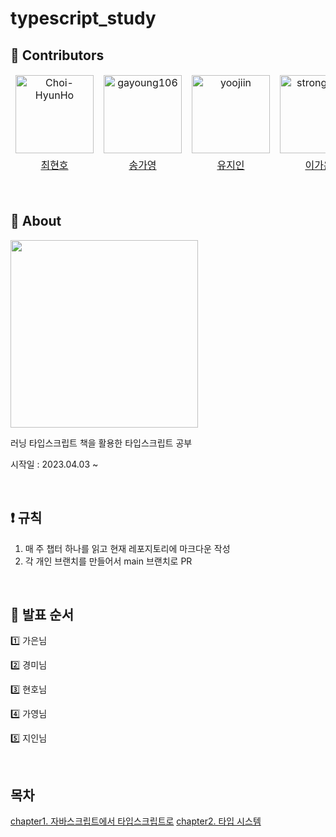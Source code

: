 # typescript_study

## 🌟 Contributors

<table>
<thead>
<tr>
<td align="center" valign="top"><a href="https://github.com/Choi-HyunHo"><img src="https://user-images.githubusercontent.com/102597172/226113577-6bd80932-17eb-4e35-ae89-a2458d24f54d.png" width="125px;" alt="Choi-HyunHo"/>
<td align="center" valign="top"><a href="https://github.com/gayoung106"><img src="https://avatars.githubusercontent.com/u/98731537?v=4" width="125px;" alt="gayoung106"/>
<td align="center" valign="top"><a href="https://github.com/yoojiin"><img src="https://avatars.githubusercontent.com/u/87603329?v=4" width="125px;" alt="yoojiin"/>
<td align="center" valign="top"><a href="https://github.com/stronggan2"><img src="https://avatars.githubusercontent.com/u/118041708?v=4" width="125px;" alt="stronggan2"/>
<td align="center" valign="top"><a href="https://github.com/GyeongmiLee"><img src="https://avatars.githubusercontent.com/u/105830217?v=4" width="125px;" alt="GyeongmiLee"/>
</tr>
  <tr>
        <td align="center"><a href="https://github.com/Choi-HyunHo">최현호</td>
        <td align="center"><a href="https://github.com/gayoung106">송가영</td>
        <td align="center"><a href="https://github.com/yoojiin">유지인</td>
        <td align="center"><a href="https://github.com/sorisan2">이가은</td>
        <td align="center"><a href="https://github.com/GyeongmiLee">이경미</td>
  </tr>
<tbody>
</table>

<br>

## 📖 About

<img src='https://user-images.githubusercontent.com/87301268/229528812-911c659d-8d63-4f8b-a2e9-8787370c28f0.png' width='300px'/>

러닝 타입스크립트 책을 활용한 타입스크립트 공부

시작일 : 2023.04.03 ~

<br>

## ❗️ 규칙

1. 매 주 챕터 하나를 읽고 현재 레포지토리에 마크다운 작성
2. 각 개인 브랜치를 만들어서 main 브랜치로 PR

<br>

## 📌 발표 순서

1️⃣ 가은님

2️⃣ 경미님

3️⃣ 현호님

4️⃣ 가영님

5️⃣ 지인님

<br>

## 목차

[chapter1. 자바스크립트에서 타입스크립트로](/chapter1/index.md)
[chapter2. 타입 시스템](/chapter2/index.md)
